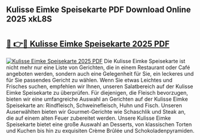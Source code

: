 ## Kulisse Eimke Speisekarte PDF Download Online 2025 xkL8S

# <h2><a href="http://gcao06.nevu.top/?p=Kulisse+Eimke+Speisekarte">🔗 👉🔴 Kulisse Eimke Speisekarte 2025 PDF</a></h2>

[![Kulisse Eimke Speisekarte 2025 PDF](https://i.imgur.com/dBaPXMq.png)](http://gcao06.nevu.top/?p=Kulisse+Eimke+Speisekarte)
Die Kulisse Eimke Speisekarte ist nicht mehr nur eine Liste von Gerichten, die in einem Restaurant oder Café angeboten werden, sondern auch eine Gelegenheit für Sie, ein leckeres und für Sie passendes Gericht zu wählen. Wenn Sie etwas Leichtes und Frisches suchen, empfehlen wir Ihnen, unseren Salatbereich auf der Kulisse Eimke Speisekarte zu überprüfen. Für diejenigen, die Fleisch bevorzugen, bieten wir eine umfangreiche Auswahl an Gerichten auf der Kulisse Eimke Speisekarte an: Rindfleisch, Schweinefleisch, Huhn und Fisch. Unseren Auserwählten bieten wir Gourmet-Gerichte wie Schaschlik und Steak an, die auf einem alten Feuer zubereitet werden. Unsere Kulisse Eimke Speisekarte bietet eine große Auswahl an Desserts, von klassischen Torten und Kuchen bis hin zu exquisiten Crème Brûlée und Schokoladenpyramiden.

